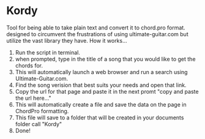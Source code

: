 # Kordy
Tool for being able to take plain text and convert it to chord.pro format. designed to circumvent the frustrations of using ultimate-guitar.com but utilize the vast library they have.
How it works...
1. Run the script in terminal. 
2. when prompted, type in the title of a song that you would like to get the chords for.
3. This will automatically launch a web browser and run a search using Ultimate-Guitar.com.
4. Find the song verision that best suits your needs and open that link.
5. Copy the url for that page and paste it in the next promt "copy and paste the url here..."
6. This will automatically create a file and save the data on the page in ChordPro formatting.
7. This file will save to a folder that will be created in your documents folder call "Kordy"
8. Done!
